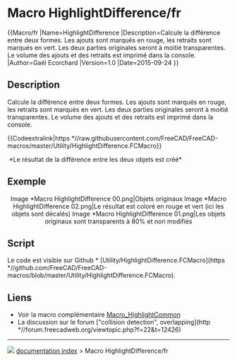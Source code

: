 # Macro HighlightDifference/fr
{{Macro/fr
|Name=HighlightDifference
|Description=Calcule la différence entre deux formes. Les ajouts sont marqués en rouge, les retraits sont marqués en vert. Les deux parties originales seront à moitié transparentes. Le volume des ajouts et des retraits est imprimé dans la console.
|Author=Gaël Ecorchard
|Version=1.0
|Date=2015-09-24
}}

## Description

Calcule la différence entre deux formes. Les ajouts sont marqués en rouge, les retraits sont marqués en vert. Les deux parties originales seront à moitié transparentes. Le volume des ajouts et des retraits est imprimé dans la console.


{{Codeextralink|https   *//raw.githubusercontent.com/FreeCAD/FreeCAD-macros/master/Utility/HighlightDifference.FCMacro}}

<img alt="" src=images/Macro_HighlightDifference_02.png  style="width   *400px;"> 
*Le résultat de la différence entre les deux objets est créé*

## Exemple


<center>

Image   *Macro HighlightDifference 00.png\|Objets originaux Image   *Macro HighlightDifference 02.png\|Le résultat est coloré en rouge et vert (ici les objets sont décalés) Image   *Macro HighlightDifference 01.png\|Les objets originaux sont transparents à 80% et non modifiés


</center>




## Script

Le code est visible sur Github   * [Utility/HighlightDifference.FCMacro](https   *//github.com/FreeCAD/FreeCAD-macros/blob/master/Utility/HighlightDifference.FCMacro).

## Liens

-   Voir la macro complémentaire [Macro\_HighlightCommon](Macro_HighlightCommon/fr.md)
-   La discussion sur le forum [\"collision detection\", overlapping](http   *//forum.freecadweb.org/viewtopic.php?f=22&t=12426)



---
![](images/Right_arrow.png) [documentation index](../README.md) > Macro HighlightDifference/fr
